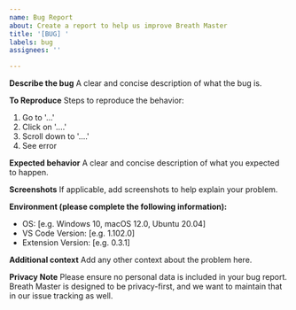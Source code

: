 ```yaml
---
name: Bug Report
about: Create a report to help us improve Breath Master
title: '[BUG] '
labels: bug
assignees: ''

---
```


**Describe the bug**
A clear and concise description of what the bug is.

**To Reproduce**
Steps to reproduce the behavior:
1. Go to '...'
2. Click on '....'
3. Scroll down to '....'
4. See error

**Expected behavior**
A clear and concise description of what you expected to happen.

**Screenshots**
If applicable, add screenshots to help explain your problem.

**Environment (please complete the following information):**
 - OS: [e.g. Windows 10, macOS 12.0, Ubuntu 20.04]
 - VS Code Version: [e.g. 1.102.0]
 - Extension Version: [e.g. 0.3.1]

**Additional context**
Add any other context about the problem here.

**Privacy Note**
Please ensure no personal data is included in your bug report. Breath Master is designed to be privacy-first, and we want to maintain that in our issue tracking as well.
